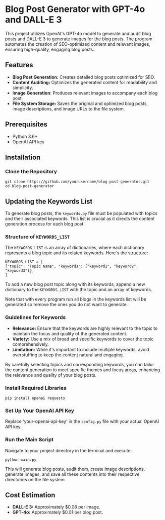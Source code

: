 # Blog Post Generator with GPT-4o and DALL-E 3

This project utilizes OpenAI's GPT-4o model to generate and audit blog posts and DALL-E 3 to generate images for the blog posts. The program automates the creation of SEO-optimized content and relevant images, ensuring high-quality, engaging blog posts.

## Features

- **Blog Post Generation:** Creates detailed blog posts optimized for SEO.
- **Content Auditing:** Optimizes the generated content for readability and simplicity.
- **Image Generation:** Produces relevant images to accompany each blog post.
- **File System Storage:** Saves the original and optimized blog posts, image descriptions, and image URLs to the file system.

## Prerequisites

- Python 3.6+
- OpenAI API key

## Installation

### Clone the Repository

```
git clone https://github.com/yourusername/blog-post-generator.git
cd blog-post-generator
```

## Updating the Keywords List

To generate blog posts, the `keywords.py` file must be populated with topics and their associated keywords. This list is crucial as it directs the content generation process for each blog post.

### Structure of `KEYWORDS_LIST`
The `KEYWORDS_LIST` is an array of dictionaries, where each dictionary represents a blog topic and its related keywords. Here's the structure:

```
KEYWORDS_LIST = [
{"topic": "Topic Name", "keywords": ["keyword1", "keyword2", "keyword3"]},
]
```

To add a new blog post topic along with its keywords, append a new dictionary to the `KEYWORDS_LIST` with the topic and an array of keywords.

Note that with every program run all blogs in the keywords list will be generated so remove the ones you do not want to generate.


### Guidelines for Keywords
- **Relevance:** Ensure that the keywords are highly relevant to the topic to maintain the focus and quality of the generated content.
- **Variety:** Use a mix of broad and specific keywords to cover the topic comprehensively.
- **Limitation:** While it's important to include multiple keywords, avoid overstuffing to keep the content natural and engaging.

By carefully selecting topics and corresponding keywords, you can tailor the content generation to meet specific themes and focus areas, enhancing the relevance and quality of your blog posts.


### Install Required Libraries

```
pip install openai requests
```

### Set Up Your OpenAI API Key
Replace 'your-openai-api-key' in the `config.py` file with your actual OpenAI API key.

### Run the Main Script
Navigate to your project directory in the terminal and execute:
```
python main.py
```

This will generate blog posts, audit them, create image descriptions, generate images, and save all these contents into their respective directories on the file system.


## Cost Estimation
- **DALL-E 3:** Approximately $0.08 per image.
- **GPT-4o:** Approximately $0.01 per blog post.
````
